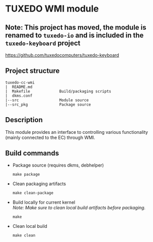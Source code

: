 # TUXEDO WMI module

## Note: This project has moved, the module is renamed to `tuxedo-io` and is included in the `tuxedo-keyboard` project
https://github.com/tuxedocomputers/tuxedo-keyboard

## Project structure
```
tuxedo-cc-wmi
|  README.md
|  Makefile             Build/packaging scripts
|  dkms.conf
|--src                  Module source
|--src_pkg              Package source
```

## Description
This module provides an interface to controlling various functionality (mainly connected to the EC) through WMI.

## Build commands
- Package source (requires dkms, debhelper)
  ```
  make package
  ```
- Clean packaging artifacts
  ```
  make clean-package
  ```
- Build locally for current kernel \
  _Note: Make sure to clean local build artifacts before packaging._
  ```
  make
  ```
- Clean local build
  ```
  make clean
  ```
